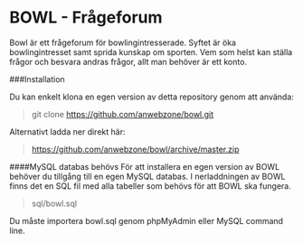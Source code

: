 BOWL - Frågeforum
=========

Bowl är ett frågeforum för bowlingintresserade. Syftet är öka bowlingintresset samt sprida kunskap om sporten. Vem som helst kan ställa frågor och besvara andras frågor, allt man behöver är ett konto.


###Installation

Du kan enkelt klona en egen version av detta repository genom att använda:
> git clone https://github.com/anwebzone/bowl.git

Alternativt ladda ner direkt här:
> https://github.com/anwebzone/bowl/archive/master.zip


####MySQL databas behövs
För att installera en egen version av BOWL behöver du tillgång till en egen MySQL databas.
I nerladdningen av BOWL finns det en SQL fil med alla tabeller som behövs för att BOWL ska fungera.

> sql/bowl.sql

Du måste importera bowl.sql genom phpMyAdmin eller MySQL command line.











